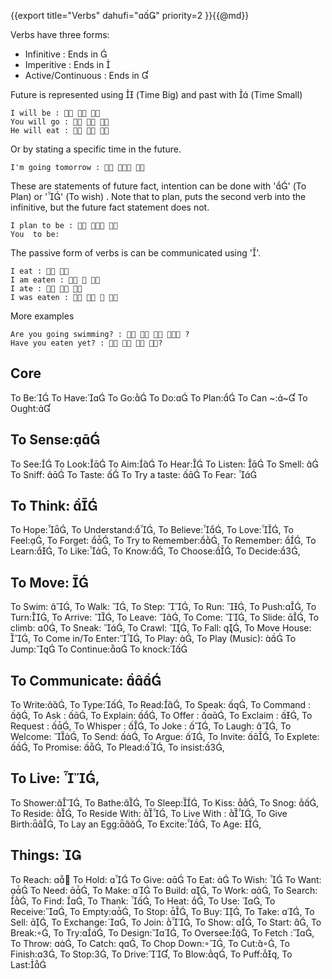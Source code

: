 {{export
	title="Verbs"
	dahufi=""
	priority=2
}}{{@md}}

Verbs have three forms:
* Infinitive 		: Ends in     
* Imperitive		: Ends in     
* Active/Continuous 	: Ends in     

Future is represented using  (Time Big) and past with  (Time Small)

	I will be :   
	You will go :   
	He will eat :   

Or by stating a specific time in the future.

	I'm going tomorrow :   

These are statements of future fact, intention can be done with '' (To Plan) or '' (To wish) . Note that to plan, puts the second verb into the infinitive, but the future fact statement does not.

	I plan to be :   
	You  to be:

The passive form of verbs is can be communicated using ''.

	I eat :  
	I am eaten :   
	I ate :   
	I was eaten :    


More examples

	Are you going swimming? :     ?
	Have you eaten yet? :    ?


Core
------

To Be:
To Have:
To Go:
To Do:
To Plan:
To Can ~:~
To Ought:

To Sense:
--------

To See:
To Look:
To Aim:
To Hear:
To Listen: 
To Smell: 
To Sniff: 
To Taste: 
To Try a taste: 
To Fear: 

To Think: 
-----------
To Hope:,
To Understand:,
To Believe:,
To Love:,
To Feel:,
To Forget: ,
To Try to Remember:,
To Remember: ,
To Learn:,
To Like:,
To Know:,
To Choose:,
To Decide:,



To Move: 
------------
To Swim: ,
To Walk: ,
To Step: ,
To Run: ,
To Push:,
To Turn:,
To Arrive: ,
To Leave: ,
To Come: ,
To Slide: ,
To climb: ,
To Sneak: ,
To Crawl: ,
To Fall: ,
To Move House: ,
To Come in/To Enter:,
To Play: ,
To Play (Music): 
To Jump:
To Continue:
To knock:

To Communicate: 
--------
To Write:,
To Type:,
To Read:,
To Speak: ,
To Command : ,
To Ask : ,
To Explain: ,
To Offer : ,
To Exclaim : ,
To Request : ,
To Whisper : ,
To Joke : ,
To Laugh: ,
To Welcome: ,
To Send: ,
To Argue: ,
To Invite: ,
To Explete: ,
To Promise: ,
To Plead:,
To insist:,




To Live: ,
---------

To Shower:,
To Bathe:,
To Sleep:,
To Kiss: ,
To Snog: ,
To Reside: ,
To Reside With: ,
To Live With : ,
To Give Birth:,
To Lay an Egg:,
To Excite:,
To Age: ,


Things: 
-------

To Reach: 
To Hold: 
To Give: 
To Eat: 
To Wish: 
To Want: 
To Need: ,
To Make: 
To Build: ,
To Work: ,
To Search: ,
To Find: ,
To Thank: ,
To Heat: ,
To Use: ,
To Receive:,
To Empty:,
To Stop: ,
To Buy: ,
To Take: ,
To Sell: ,
To Exchange: ,
To Join: ,
To Show: ,
To Start: ,
To Break:,
To Try:,
To Design:,
To Oversee:,
To Fetch :,
To Throw: ,
To Catch: ,
To Chop Down:,
To Cut:,
To Finish:,
To Stop:,
To Drive:,
To Blow:,
To Puff:,
To Last:
